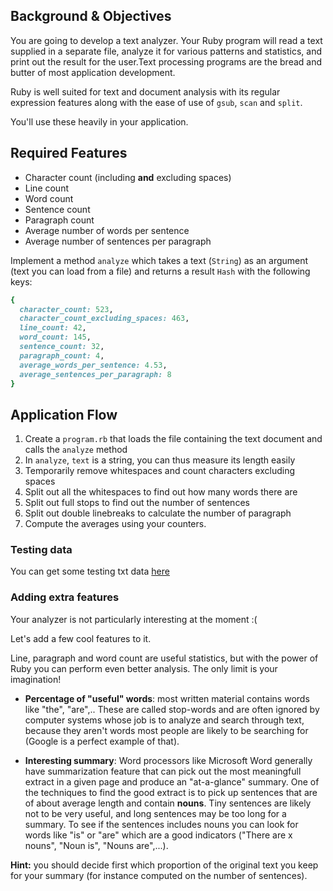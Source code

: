 ## Background & Objectives

You are going to develop a text analyzer. Your Ruby program will read a text supplied in a separate file, analyze it for various patterns and statistics, and print out the result for the user.Text processing programs are the bread and butter of most application development.

Ruby is well suited for text and document analysis with its regular expression features along with the ease of use of `gsub`, `scan` and `split`.

You'll use these heavily in your application.

## Required Features

- Character count (including **and** excluding spaces)
- Line count
- Word count
- Sentence count
- Paragraph count
- Average number of words per sentence
- Average number of sentences per paragraph

Implement a method `analyze` which takes a text (`String`) as an argument (text you can load from a file) and returns a result `Hash` with the following keys:

```ruby
{
  character_count: 523,
  character_count_excluding_spaces: 463,
  line_count: 42,
  word_count: 145,
  sentence_count: 32,
  paragraph_count: 4,
  average_words_per_sentence: 4.53,
  average_sentences_per_paragraph: 8
}
```

## Application Flow

1. Create a `program.rb` that loads the file containing the text document and calls the `analyze` method
1. In `analyze`, `text` is a string, you can thus measure its length easily
1. Temporarily remove whitespaces and count characters excluding spaces
1. Split out all the whitespaces to find out how many words there are
1. Split out full stops to find out the number of sentences
1. Split out double linebreaks to calculate the number of paragraph
1. Compute the averages using your counters.

### Testing data

You can get some testing txt data [here](http://www.rubyinside.com/book/oliver.txt)

### Adding extra features

Your analyzer is not particularly interesting at the moment :(

Let's add a few cool features to it.

Line, paragraph and word count are useful statistics, but with the power of Ruby you can perform even better analysis. The only limit is your imagination!

- **Percentage of "useful" words**: most written material contains words like "the", "are",.. These are called stop-words and are often ignored by computer systems whose job is to analyze and search through text, because they aren't words most people are likely to be searching for (Google is a perfect example of that).

- **Interesting summary**: Word processors like Microsoft Word generally have summarization feature that can pick out the most meaningfull extract in a given page and produce an "at-a-glance" summary. One of the techniques to find the good extract is to pick up sentences that are of about average length and contain **nouns**. Tiny sentences are likely not to be very useful, and long sentences may be too long for a summary. To see if the sentences includes nouns you can look for words like "is" or "are" which are a good indicators ("There are x nouns", "Noun is", "Nouns are",...).

**Hint:** you should decide first which proportion of the original text you keep for your summary (for instance computed on the number of sentences).
